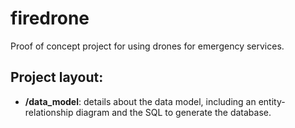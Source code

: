 # firedrone
Proof of concept project for using drones for emergency services.

## Project layout:

* **/data_model**: details about the data model, including an entity-relationship diagram and the SQL to generate the database.
